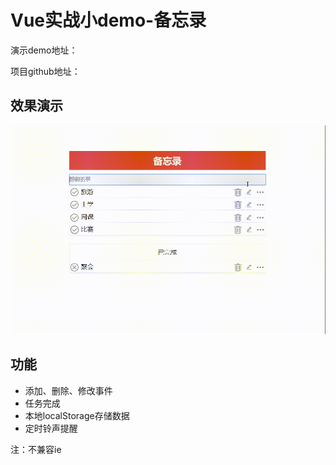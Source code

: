 # Vue实战小demo-备忘录

演示demo地址：

项目github地址：

## 效果演示

![image](Vue实战-备忘录.gif)

## 功能

* 添加、删除、修改事件
* 任务完成
* 本地localStorage存储数据
* 定时铃声提醒

注：不兼容ie